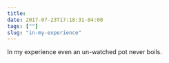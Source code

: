 ```yaml
---
title: 
date: 2017-07-23T17:18:31-04:00
tags: [""]
slug: "in-my-experience"
---
```


In my experience even an un-watched pot never boils.
